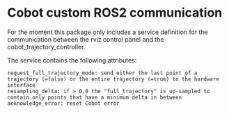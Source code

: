 # Cobot custom ROS2 communication

For the moment this package only includes a service definition for the communication between the rviz control panel and the cobot_trajectory_controller.

The service contains the following attributes:

```
request_full_trajectory_mode: send either the last point of a trajectory (=false) or the entire trajectory (=true) to the hardware interface
resampling_delta: if > 0.0 the "full_trajectory" is up-sampled to contain only points that have a minimum delta in between
acknowledge_error: reset Cobot error
```